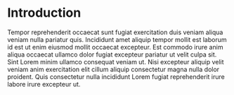 # Introduction

Tempor reprehenderit occaecat sunt fugiat exercitation duis veniam aliqua veniam nulla pariatur quis. Incididunt amet aliquip tempor mollit est laborum id est ut enim eiusmod mollit occaecat excepteur. Est commodo irure anim aliqua occaecat ullamco dolor fugiat excepteur pariatur ut velit culpa sit. Sint Lorem minim ullamco consequat veniam ut. Nisi excepteur aliquip velit veniam anim exercitation elit cillum aliquip consectetur magna nulla dolor proident. Quis consectetur nulla incididunt Lorem fugiat reprehenderit irure labore irure excepteur ut.